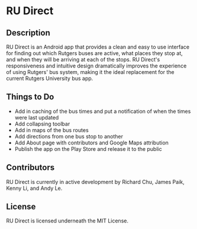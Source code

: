 # RU Direct

## Description
RU Direct is an Android app that provides a clean and easy to use interface for finding out which Rutgers buses are active, what places they stop at, and when they will be arriving at each of the stops. RU Direct's responsiveness and intuitive design dramatically improves the experience of using Rutgers' bus system, making it the ideal replacement for the current Rutgers University bus app.

## Things to Do
- Add in caching of the bus times and put a notification of when the times were last updated
- Add collapsing toolbar
- Add in maps of the bus routes
- Add directions from one bus stop to another
- Add About page with contributors and Google Maps attribution
- Publish the app on the Play Store and release it to the public

## Contributors
RU Direct is currently in active development by Richard Chu, James Paik, Kenny Li, and Andy Le.

## License
RU Direct is licensed underneath the MIT License.
